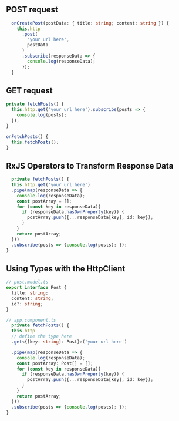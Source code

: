 

## POST request

```typescript
  onCreatePost(postData: { title: string; content: string }) {
    this.http
      .post(
        'your url here',
        postData
      )
      .subscribe(responseData => {
        console.log(responseData);
      });
  }
  ```


  ## GET request

  ```typescript
  private fetchPosts() {
    this.http.get('your url here').subscribe(posts => {
      console.log(posts);
    });
  }
  ```
  ```typescript
  onFetchPosts() {
    this.fetchPosts();
  }
  ```

  ## RxJS Operators to Transform Response Data

  ```typescript
    private fetchPosts() {
    this.http.get('your url here')
    .pipe(map(responseData => {
      console.log(responseData);
      const postArray = [];
      for (const key in responseData){
        if (responseData.hasOwnProperty(key)) {
          postArray.push({...responseData[key], id: key});
        }
      }
      return postArray;
    }))
    .subscribe(posts => {console.log(posts); });
  }
  ```

  ## Using Types with the HttpClient

  ```typescript
  // post.model.ts
  export interface Post {
    title: string;
    content: string;
    id?: string;
  }
  ```
  ```typescript
  // app.component.ts
    private fetchPosts() {
    this.http
    // define the type here
    .get<{[key: string]: Post}>('your url here')

    .pipe(map(responseData => {
      console.log(responseData);
      const postArray: Post[] = [];
      for (const key in responseData){
        if (responseData.hasOwnProperty(key)) {
          postArray.push({...responseData[key], id: key});
        }
      }
      return postArray;
    }))
    .subscribe(posts => {console.log(posts); });
  }
  ```